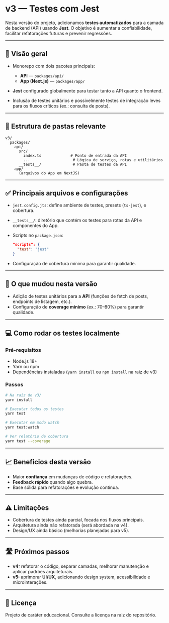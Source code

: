 # v3 — Testes com Jest

Nesta versão do projeto, adicionamos **testes automatizados** para a camada de backend (API) usando **Jest**. O objetivo é aumentar a confiabilidade, facilitar refatorações futuras e prevenir regressões.

---

## 🚀 Visão geral

- Monorepo com dois pacotes principais:

  - **API** — `packages/api/`
  - **App (Next.js)** — `packages/app/`

- **Jest** configurado globalmente para testar tanto a API quanto o frontend.
- Inclusão de testes unitários e possivelmente testes de integração leves para os fluxos críticos (ex.: consulta de posts).

---

## 📂 Estrutura de pastas relevante

```
v3/
  packages/
    api/
      src/
        index.ts             # Ponto de entrada da API
        ...                   # Lógica de serviço, rotas e utilitários
      __tests__/              # Pasta de testes da API
    app/
      (arquivos do App em NextJS)
```

---

## ✅ Principais arquivos e configurações

- `jest.config.jts`: define ambiente de testes, presets (`ts-jest`), e cobertura.
- `__tests__/`: diretório que contém os testes para rotas da API e componentes do App.
- Scripts no `package.json`:

  ```json
  "scripts": {
    "test": "jest"
  }
  ```

- Configuração de cobertura mínima para garantir qualidade.

---

## 🔧 O que mudou nesta versão

- Adição de testes unitários para a **API** (funções de fetch de posts, endpoints de listagem, etc.).
- Configuração de **coverage mínimo** (ex.: 70–80%) para garantir qualidade.

---

## 💻 Como rodar os testes localmente

### Pré-requisitos

- Node.js 18+
- Yarn ou npm
- Dependências instaladas (`yarn install` ou `npm install` na raiz de v3)

### Passos

```bash
# Na raiz de v3/
yarn install

# Executar todos os testes
yarn test

# Executar em modo watch
yarn test:watch

# Ver relatório de cobertura
yarn test --coverage
```

---

## 📈 Benefícios desta versão

- Maior **confiança** em mudanças de código e refatorações.
- **Feedback rápido** quando algo quebra.
- Base sólida para refatorações e evolução contínua.

---

## ⚠️ Limitações

- Cobertura de testes ainda parcial, focada nos fluxos principais.
- Arquitetura ainda não refatorada (será abordada na v4).
- Design/UX ainda básico (melhorias planejadas para v5).

---

## 🛣️ Próximos passos

- **v4:** refatorar o código, separar camadas, melhorar manutenção e aplicar padrões arquiteturais.
- **v5:** aprimorar **UI/UX**, adicionando design system, acessibilidade e microinterações.

---

## 🪪 Licença

Projeto de caráter educacional. Consulte a licença na raiz do repositório.
